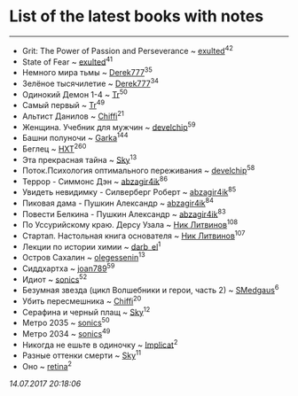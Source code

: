 # List of the latest books with notes
---

* Grit: The Power of Passion and Perseverance ~ [exulted](users/100/100599204551896265722-google)<sup>42</sup>
* State of Fear ~ [exulted](users/100/100599204551896265722-google)<sup>41</sup>
* Немного мира тьмы ~ [Derek777](users/153/15386028-yandex)<sup>35</sup>
* Зелёное тысячилетие ~ [Derek777](users/153/15386028-yandex)<sup>34</sup>
* Одинокий Демон 1-4 ~ [Tr](users/122/12282474-vkontakte)<sup>50</sup>
* Самый первый ~ [Tr](users/122/12282474-vkontakte)<sup>49</sup>
* Альтист Данилов ~ [Chiffi](users/105/105831994080785626680-google)<sup>21</sup>
* Женщина. Учебник для мужчин ~ [develchip](users/852/85203415-vkontakte)<sup>59</sup>
* Башни полуночи ~ [Garka](users/115/115753719718250012620-google)<sup>144</sup>
* Беглец ~ [HXT](users/100/100002563462782-facebook)<sup>260</sup>
* Эта прекрасная тайна ~ [Sky](users/118/118049897850017649660-google)<sup>13</sup>
* Поток.Психология оптимального переживания ~ [develchip](users/852/85203415-vkontakte)<sup>58</sup>
* Террор - Симмонс Дэн ~ [abzagir4ik](users/362/3621623-vkontakte)<sup>86</sup>
* Увидеть невидимку - Силверберг Роберт ~ [abzagir4ik](users/362/3621623-vkontakte)<sup>85</sup>
* Пиковая дама - Пушкин Александр ~ [abzagir4ik](users/362/3621623-vkontakte)<sup>84</sup>
* Повести Белкина - Пушкин Александр ~ [abzagir4ik](users/362/3621623-vkontakte)<sup>83</sup>
* По Уссурийскому краю. Дерсу Узала ~ [Ник Литвинов](users/241/241974816-vkontakte)<sup>108</sup>
* Стартап. Настольная книга основателя ~ [Ник Литвинов](users/241/241974816-vkontakte)<sup>107</sup>
* Лекции по истории химии ~ [darb_el](users/184/184135339-vkontakte)<sup>1</sup>
* Остров Сахалин ~ [olegessenin](users/390/3901448-vkontakte)<sup>13</sup>
* Сиддхартха ~ [joan789](users/240/2401650-vkontakte)<sup>59</sup>
* Идиот ~ [sonics](users/588/5880221-vkontakte)<sup>52</sup>
* Безумная звезда (цикл Волшебники и герои, часть 2) ~ [SMedgaus](users/162/162444669-vkontakte)<sup>6</sup>
* Убить пересмешника ~ [Chiffi](users/105/105831994080785626680-google)<sup>20</sup>
* Серафина и черный плащ ~ [Sky](users/118/118049897850017649660-google)<sup>12</sup>
* Метро 2035 ~ [sonics](users/588/5880221-vkontakte)<sup>50</sup>
* Метро 2034 ~ [sonics](users/588/5880221-vkontakte)<sup>49</sup>
* Никогда не ешьте в одиночку ~ [Implicat](users/118/118341692435130654754-google)<sup>2</sup>
* Разные оттенки смерти ~ [Sky](users/118/118049897850017649660-google)<sup>11</sup>
* Оно ~ [retina](users/390/3900602-vkontakte)<sup>2</sup>


_14.07.2017 20:18:06_
